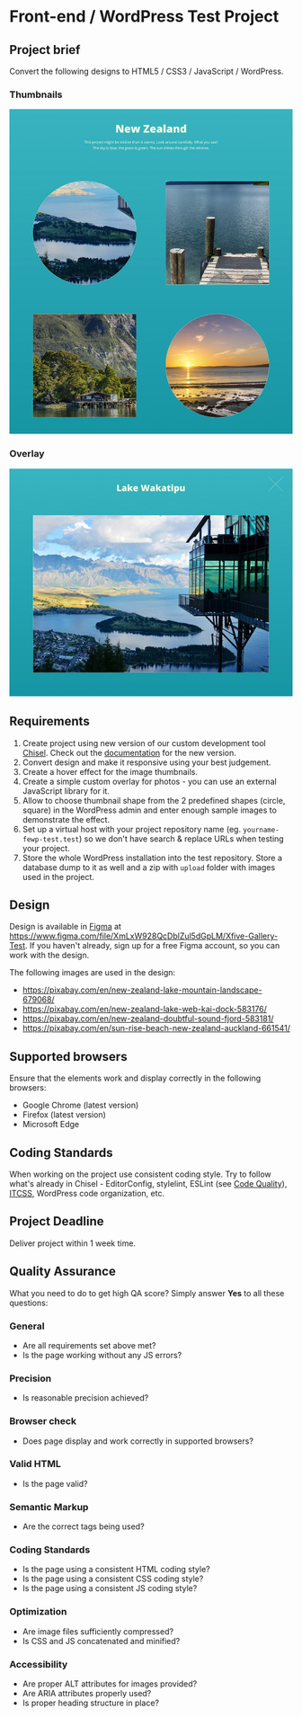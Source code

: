 Front-end / WordPress Test Project
======================

## Project brief
Convert the following designs to HTML5 / CSS3 / JavaScript  / WordPress.

### Thumbnails
![Xfive Gallery Test Thumbnails](xfive-front-end-test-thumbs.jpg)

### Overlay
![Xfive Gallery Test Overlay](xfive-front-end-test-overlay.jpg)

## Requirements
1. Create project using new version of our custom development tool [Chisel](https://github.com/xfiveco/generator-chisel/issues/465). Check out the [documentation](https://rewrite-with-webpack-docs--getchisel.netlify.app/docs) for the new version.
1. Convert design and make it responsive using your best judgement.
1. Create a hover effect for the image thumbnails.
1. Create a simple custom overlay for photos - you can use an external JavaScript library for it.
1. Allow to choose thumbnail shape from the 2 predefined shapes (circle, square) in the WordPress admin and enter enough sample images to demonstrate the effect.
1. Set up a virtual host with your project repository name (eg. `yourname-fewp-test.test`) so we don't have search & replace URLs when testing your project.
1. Store the whole WordPress installation into the test repository. Store a database dump to it as well and a zip with `upload` folder with images used in the project.

## Design
Design is available in [Figma](https://www.figma.com/) at https://www.figma.com/file/XmLxW928QcDblZul5dGpLM/Xfive-Gallery-Test. If you haven't already, sign up for a free Figma account, so you can work with the design.

The following images are used in the design:
 -  https://pixabay.com/en/new-zealand-lake-mountain-landscape-679068/
 -  https://pixabay.com/en/new-zealand-lake-web-kai-dock-583176/
 -  https://pixabay.com/en/new-zealand-doubtful-sound-fjord-583181/
 -  https://pixabay.com/en/sun-rise-beach-new-zealand-auckland-661541/

## Supported browsers
Ensure that the elements work and display correctly in the following browsers:

- Google Chrome (latest version)
- Firefox (latest version)
- Microsoft Edge

## Coding Standards
When working on the project use consistent coding style. Try to follow what's already in Chisel - EditorConfig, stylelint, ESLint (see [Code Quality](https://www.getchisel.co/docs/development/code-quality/)), [ITCSS](https://www.getchisel.co/docs/development/itcss/), WordPress code organization, etc.

## Project Deadline
Deliver project within 1 week time.

## Quality Assurance

What you need to do to get high QA score? Simply answer **Yes** to all these questions:

### General

- Are all requirements set above met?
- Is the page working without any JS errors?

### Precision

- Is reasonable precision achieved?

### Browser check

- Does page display and work correctly in supported browsers?

### Valid HTML

- Is the page valid?

### Semantic Markup

- Are the correct tags being used?

### Coding Standards

- Is the page using a consistent HTML coding style?
- Is the page using a consistent CSS coding style?
- Is the page using a consistent JS coding style?

### Optimization

- Are image files sufficiently compressed?
- Is CSS and JS concatenated and minified?

### Accessibility

- Are proper ALT attributes for images provided?
- Are ARIA attributes properly used?
- Is proper heading structure in place?
